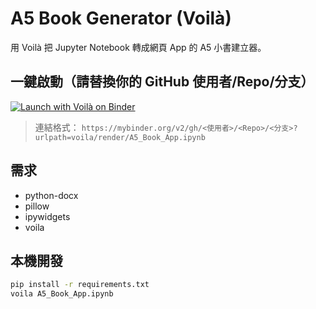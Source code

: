 # A5 Book Generator (Voilà)

用 Voilà 把 Jupyter Notebook 轉成網頁 App 的 A5 小書建立器。

## 一鍵啟動（請替換你的 GitHub 使用者/Repo/分支）
[![Launch with Voilà on Binder](https://mybinder.org/badge_logo.svg)](https://mybinder.org/v2/gh/YOUR_GITHUB_USER/YOUR_REPO/main?urlpath=voila/render/A5_Book_App.ipynb)

> 連結格式：
> `https://mybinder.org/v2/gh/<使用者>/<Repo>/<分支>?urlpath=voila/render/A5_Book_App.ipynb`

## 需求
- python-docx
- pillow
- ipywidgets
- voila

## 本機開發
```bash
pip install -r requirements.txt
voila A5_Book_App.ipynb
```
